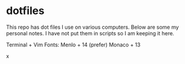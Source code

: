 dotfiles
========
This repo has dot files I use on various computers. Below are some my personal notes. I have not put them in scripts so I am keeping it here.


Terminal + Vim Fonts:
Menlo + 14 (prefer)
Monaco + 13 


x
